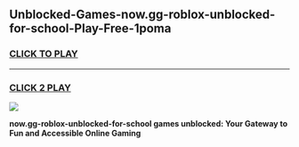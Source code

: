 
## Unblocked-Games-now.gg-roblox-unblocked-for-school-Play-Free-1poma
<h3>
<a href="https://premium76.site?title=now.gg-roblox-unblocked-for-school&ref=19M">CLICK TO PLAY</a></h3>
<hr>

<h3>
<a href="https://premium76.site?title=now.gg-roblox-unblocked-for-school&ref=19M">CLICK 2 PLAY</a>
  
</h3>

<a href="https://premium76.site?title=now.gg-roblox-unblocked-for-school&ref=19M"><img src="https://clearcache.store/games.png"></a>


**now.gg-roblox-unblocked-for-school games unblocked: Your Gateway to Fun and Accessible Online Gaming**
